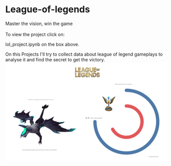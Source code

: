 # League-of-legends
Master the vision, win the game
<br>
<br>
To view the project click on:

lol_project.ipynb on the box above.
<br>

On this Projects I'll try to collect data about league of legend gameplays to analyse it and find the secret to get the victory.
![image](https://github.com/RuimanDiaz/League-of-legends/blob/main/League%20of%20Ryds.png)
